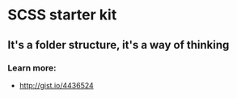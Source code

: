 
# SCSS starter kit

## It's a folder structure, it's a way of thinking


### Learn more:
- http://gist.io/4436524
